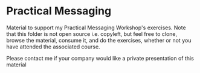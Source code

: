 # Practical Messaging

Material to support my Practical Messaging Workshop's exercises. Note that this folder is not open source i.e. copyleft, but feel free to clone, browse the material, consume it, and do the exercises, whether or not you have attended the associated course.

Please contact me if your company would like a private presentation of this material

